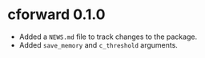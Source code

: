 # cforward 0.1.0

* Added a `NEWS.md` file to track changes to the package.
* Added `save_memory` and `c_threshold` arguments.
